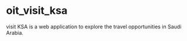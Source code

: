 # oit_visit_ksa
visit KSA is a web application to explore the travel opportunities in Saudi Arabia.
